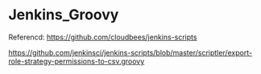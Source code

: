 # Jenkins_Groovy

Referencd: https://github.com/cloudbees/jenkins-scripts

https://github.com/jenkinsci/jenkins-scripts/blob/master/scriptler/export-role-strategy-permissions-to-csv.groovy           
